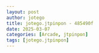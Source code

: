 ```yaml
---
layout: post
author: jotego
title: jotego.jtpinpon - 485490f
date: 2025-03-07
categories: [Arcade, jtpinpon]
tags: [jotego.jtpinpon]
---
```


